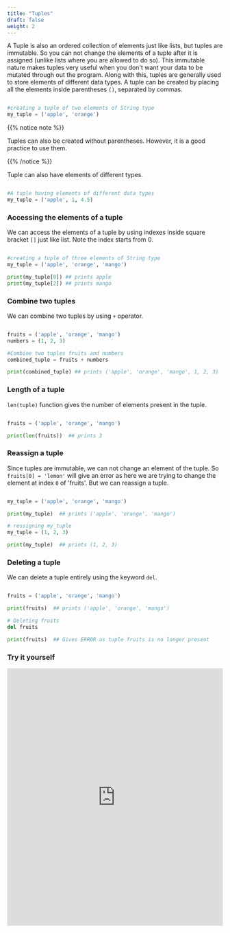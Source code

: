 ```yaml
---
title: "Tuples"
draft: false
weight: 2
---
```


A Tuple is also an ordered collection of elements just like lists, but tuples are immutable. So you can not change the elements of a tuple after it is assigned (unlike lists where you are allowed to do so). This immutable nature makes tuples very useful when you don't want your data to be mutated through out the program. Along with this, tuples are generally used to store elements of different data types. A tuple can be created by placing all the elements inside parentheses `()`, separated by commas. 

```python

#creating a tuple of two elements of String type 
my_tuple = ('apple', 'orange')

```

{{% notice note %}}

Tuples can also be created without parentheses. However, it is a good practice to use them.

{{% /notice %}}

Tuple can also have elements of different types.

```python

#A tuple having elements of different data types
my_tuple = ('apple', 1, 4.5)

```

### Accessing the elements of a tuple

We can access the elements of a tuple by using indexes inside square bracket `[]` just like list. Note the index starts from 0. 

```python

#creating a tuple of three elements of String type 
my_tuple = ('apple', 'orange', 'mango')

print(my_tuple[0]) ## prints apple
print(my_tuple[2]) ## prints mango

```

### Combine two tuples

We can combine two tuples by using `+` operator.

```python

fruits = ('apple', 'orange', 'mango')
numbers = (1, 2, 3)

#Combine two tuples fruits and numbers
combined_tuple = fruits + numbers

print(combined_tuple) ## prints ('apple', 'orange', 'mango', 1, 2, 3)

```

### Length of a tuple

`len(tuple)` function gives the number of elements present in the tuple.

```python

fruits = ('apple', 'orange', 'mango')

print(len(fruits))  ## prints 3

```

### Reassign a tuple

Since tuples are immutable, we can not change an element of the tuple. So `fruits[0] = 'lemon'` will give an error as here we are trying to change the element at index `0` of 'fruits'.
But we can reassign a tuple.

```python

my_tuple = ('apple', 'orange', 'mango')

print(my_tuple)  ## prints ('apple', 'orange', 'mango')

# ressigning my_tuple
my_tuple = (1, 2, 3) 

print(my_tuple)  ## prints (1, 2, 3)

```

### Deleting a tuple

We can delete a tuple entirely using the keyword `del`.


```python

fruits = ('apple', 'orange', 'mango')

print(fruits)  ## prints ('apple', 'orange', 'mango')

# Deleting fruits
del fruits 

print(fruits)  ## Gives ERROR as tuple fruits is no longer present 

```

### Try it yourself

<iframe height="600px" width="100%" 
 src="https://repl.it/@nuevofoundation/python-blank?lite=true" scrolling="no" frameborder="no" allowtransparency="true" allowfullscreen="true" sandbox="allow-forms allow-pointer-lock allow-popups allow-same-origin allow-scripts allow-modals"></iframe>